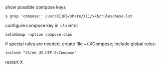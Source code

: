 show possible compose keys

    $ grep 'compose:' /usr/X11R6/share/X11/xkb/rules/base.lst

configure compose key in ~/.xinitrc

    setxkbmap -option compose:caps

if special rules are needed, create file ~/.XCompose; include global rules:

    include "%S/en_US.UTF-8/Compose"

restart X
